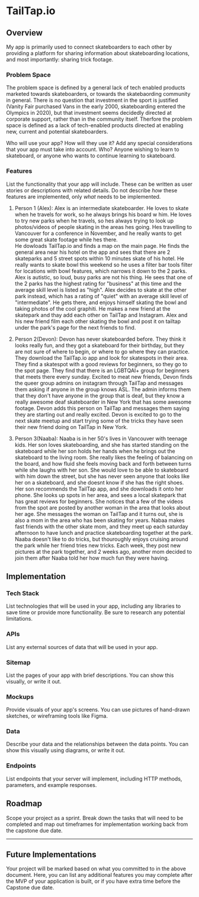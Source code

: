 # TailTap.io

## Overview

My app is primarily used to connect skateboarders to each other by providing a platform for sharing information about skateboarding locations, and most importantly: sharing trick footage.

### Problem Space

The problem space is defined by a general lack of tech enabled products marketed towards skateboarders, or towards the skatebaording community in general.  There is no question that investment in the sport is justified (Vanity Fair purchased Vans in the early 2000, skateboarding entered the Olympics in 2020), but that investment seems decidedly directed at corporate support, rather than in the community itself.  Therfore the problem space is defined as a lack of tech-enabled products directed at enabling new, current and potential skateboarders.

Who will use your app? How will they use it? Add any special considerations that your app must take into account.
Who? Anyone wishing to learn to skateboard, or anyone who wants to continue learning to skateboard.

### Features

List the functionality that your app will include. These can be written as user stories or descriptions with related details. Do not describe _how_ these features are implemented, only _what_ needs to be implemented.

1) Person 1 (Alex): Alex is an intermediate skateboarder.  He loves to skate when he travels for work, so he always brings his board w him.
He loves to try new parks when he travels, so hes always trying to look up photos/videos of people skating in the areas hes going.
Hes travelling to Vancouver for a conference in November, and he really wants to get some great skate footage while hes there.  
He dowloads TailTap.io and finds a map on the main page.  He finds the general area near his hotel on the app and sees that there are 2
skateparks and 5 street spots within 10 minutes skate of his hotel.  He really wants to skate bowl this weekend so he uses a filter bar tools
filter for locations with bowl features, which narrows it down to the 2 parks.  Alex is autistic, so loud, busy parks are not his thing.
He sees that one of the 2 parks has the highest rating for "business" at this time and the average skill level is listed as "high".  Alex
decides to skate at the other park instead, which has a rating of "quiet" with an average skill level of "intermediate".  He gets there,
and enjoys himself skating the bowl and taking photos of the cool graphiti.  He makes a new friend at the skatepark and thay add each other on TailTap
and Instagram.  Alex and his new friend film each other skating the bowl and post it on tailtap under the park's page for the next friends to find.


2) Person 2(Devon): Devon has never skateboarded before.  They think it looks really fun, and they got a skateboard for their birthday, but
they are not sure of where to begin, or where to go where they can practice.  They download the TailTap.io app and look for skatespots in their
area.  They find a skatespot with a good reviews for beginners, so they go to the spot page.  They find that there is an LGBTQAI+ group
for beginners that meets there every sunday.  Excited to meat new friends, Devon finds the queer group admins on instagram through TailTap
and messages them asking if anyone in the group knows ASL.  The admin informs them that they don't have anyone in the group that is deaf, but
they know a really awesome deaf skateboarder in New York that has some awesome footage.  Devon adds this person on TailTap and messages them
saying they are starting out and really excited.  Devon is excited to go to the next skate meetup and start trying some of the tricks they
have seen their new friend doing on TailTap in New York.


3) Person 3(Naaba): Naaba is in her 50's lives in Vancouver with teenage kids.  Her son loves skateboarding, and she has started standing on 
the skateboard while her son holds her hands when he brings out the skateboard to the living room.  She really likes the feeling of balancing on the board,
and how fluid she feels moving back and forth between turns while she laughs with her son.  She would love to be able to skateboard with him
 down the street, but she has never seen anyone that looks like her on a skateboard, and she doesnt know if she has the right shoes.
 Her son recommends the TailTap app, and she downloads it onto her phone.  She looks up spots in her area, and sees a local skatepark that
 has great reviews for beginners.  She notices that a few of the videos from the spot are posted by another woman in the area that looks
 about her age.  She messages the woman on TailTap and it turns out, she is also a mom in the area who has been skating for years.  Nabaa
 makes fast friends with the other skate mom, and they meet up each saturday afternoon to have lunch and practice skateboarding together
 at the park.  Naaba doesn't like to do tricks, but thouroughly enjoys cruising around the park while her friend tries new tricks.  Each week,
 they post new pictures at the park together, and 2 weeks ago, another mom decided to join them after Naaba told her how much fun they
 were having.

## Implementation

### Tech Stack

List technologies that will be used in your app, including any libraries to save time or provide more functionality. Be sure to research any potential limitations.

### APIs

List any external sources of data that will be used in your app.

### Sitemap

List the pages of your app with brief descriptions. You can show this visually, or write it out.

### Mockups

Provide visuals of your app's screens. You can use pictures of hand-drawn sketches, or wireframing tools like Figma.

### Data

Describe your data and the relationships between the data points. You can show this visually using diagrams, or write it out. 

### Endpoints

List endpoints that your server will implement, including HTTP methods, parameters, and example responses.

## Roadmap

Scope your project as a sprint. Break down the tasks that will need to be completed and map out timeframes for implementation working back from the capstone due date. 

---

## Future Implementations
Your project will be marked based on what you committed to in the above document. Here, you can list any additional features you may complete after the MVP of your application is built, or if you have extra time before the Capstone due date.

